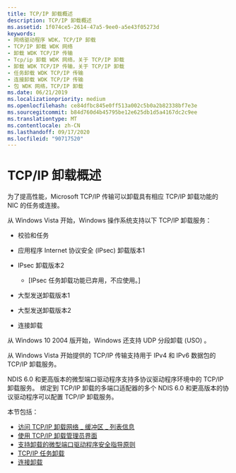 ```yaml
---
title: TCP/IP 卸载概述
description: TCP/IP 卸载概述
ms.assetid: 1f074ce5-2614-47a5-9ee0-a5e43f05273d
keywords:
- 网络驱动程序 WDK，TCP/IP 卸载
- TCP/IP 卸载 WDK 网络
- 卸载 WDK TCP/IP 传输
- Tcp/ip 卸载 WDK 网络，关于 TCP/IP 卸载
- 卸载 WDK TCP/IP 传输，关于 TCP/IP 卸载
- 任务卸载 WDK TCP/IP 传输
- 连接卸载 WDK TCP/IP 传输
- 包 WDK 网络，TCP/IP 卸载
ms.date: 06/21/2019
ms.localizationpriority: medium
ms.openlocfilehash: ce84dfbc845e0ff513a002c5b0a2b82338bf7e3e
ms.sourcegitcommit: b84d760d4b45795be12e625db1d5a4167dc2c9ee
ms.translationtype: MT
ms.contentlocale: zh-CN
ms.lasthandoff: 09/17/2020
ms.locfileid: "90717520"
---
```

# <a name="tcpip-offload-overview"></a>TCP/IP 卸载概述

为了提高性能，Microsoft TCP/IP 传输可以卸载具有相应 TCP/IP 卸载功能的 NIC 的任务或连接。

从 Windows Vista 开始，Windows 操作系统支持以下 TCP/IP 卸载服务：

-   校验和任务

-   应用程序 Internet 协议安全 (IPsec) 卸载版本1

-   IPsec 卸载版本2
    - \[IPsec 任务卸载功能已弃用，不应使用。\]

-   大型发送卸载版本1

-   大型发送卸载版本2

-   连接卸载

从 Windows 10 2004 版开始，Windows 还支持 UDP 分段卸载 (USO) 。

从 Windows Vista 开始提供的 TCP/IP 传输支持用于 IPv4 和 IPv6 数据包的 TCP/IP 卸载服务。

NDIS 6.0 和更高版本的微型端口驱动程序支持多协议驱动程序环境中的 TCP/IP 卸载服务。 绑定到 TCP/IP 卸载的多端口适配器的多个 NDIS 6.0 和更高版本的协议驱动程序可以配置 TCP/IP 卸载服务。

本节包括：

-   [访问 TCP/IP 卸载网络 \_ 缓冲区 \_ 列表信息](accessing-tcp-ip-offload-net-buffer-list-information.md)
-   [使用 TCP/IP 卸载管理员界面](using-the-tcp-ip-offload-administrator-interface.md)
-   [支持卸载的微型端口驱动程序安全指导原则](security-guidelines-for-offload-capable-miniport-drivers.md)
-   [TCP/IP 任务卸载](task-offload.md)
-   [连接卸载](connection-offload.md)

 

 





